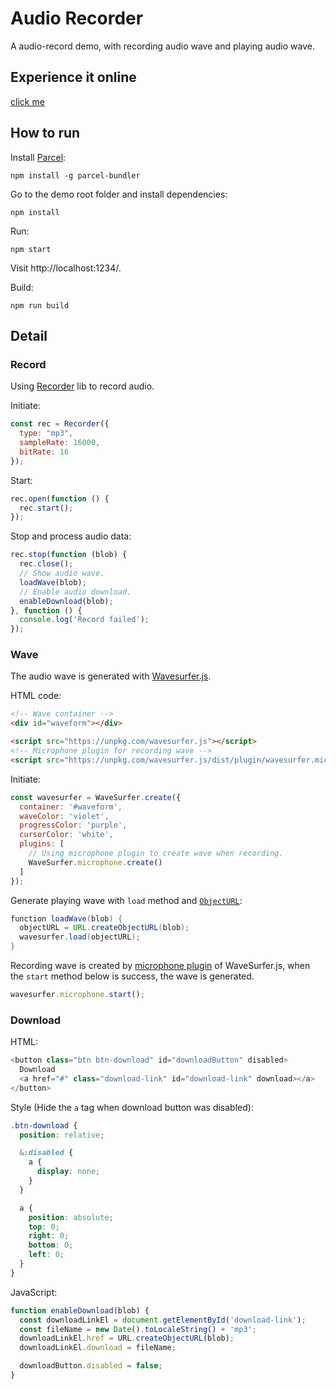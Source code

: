 # Audio Recorder

A audio-record demo, with recording audio wave and playing audio wave.

## Experience it online

[click me](https://zhongyangxun.github.io/audio-recorder/dist)   



## How to run

Install [Parcel]( https://parceljs.org/ ):

```shell
npm install -g parcel-bundler
```

Go to the demo root folder and install dependencies:

``` shell
npm install
```

Run:

```shell
npm start
```

Visit http://localhost:1234/.

Build:

```shell
npm run build
```



## Detail

### Record

Using  [Recorder]( https://github.com/xiangyuecn/Recorder ) lib to record audio.

Initiate:

```javascript
const rec = Recorder({
  type: "mp3",
  sampleRate: 16000,
  bitRate: 16
});
```

Start:

```javascript
rec.open(function () {
  rec.start();
});
```

Stop and process audio data:

```javascript
rec.stop(function (blob) {
  rec.close();
  // Show audio wave.
  loadWave(blob);
  // Enable audio download. 
  enableDownload(blob);
}, function () {
  console.log('Record failed');
});
```



### Wave

The audio wave is generated with  [Wavesurfer.js]( https://wavesurfer-js.org/ ).

HTML code:

```html
<!-- Wave container -->
<div id="waveform"></div>

<script src="https://unpkg.com/wavesurfer.js"></script>
<!-- Microphone plugin for recording wave -->
<script src="https://unpkg.com/wavesurfer.js/dist/plugin/wavesurfer.microphone.min.js"></script>
```

Initiate:

```javascript
const wavesurfer = WaveSurfer.create({
  container: '#waveform',
  waveColor: 'violet',
  progressColor: 'purple',
  cursorColor: 'white',
  plugins: [
    // Using microphone plugin to create wave when recording.
    WaveSurfer.microphone.create()
  ]
});
```

Generate playing wave with `load` method and   [`ObjectURL`]( https://developer.mozilla.org/en-US/docs/Web/API/URL/createObjectURL ):

```java
function loadWave(blob) {
  objectURL = URL.createObjectURL(blob);
  wavesurfer.load(objectURL);
}
```

Recording wave is created by  [microphone plugin]( https://wavesurfer-js.org/plugins/microphone.html ) of WaveSurfer.js, when the `start` method below is success, the wave is generated.

```javascript
wavesurfer.microphone.start();
```

### Download

HTML:

```javascript
<button class="btn btn-download" id="downloadButton" disabled>
  Download
  <a href="#" class="download-link" id="download-link" download></a>
</button>
```

Style (Hide the `a` tag when download button was disabled):

```scss
.btn-download {
  position: relative;

  &:disabled {
    a {
      display: none;
    }
  }

  a {
    position: absolute;
    top: 0;
    right: 0;
    bottom: 0;
    left: 0;
  }
}
```

JavaScript:

```javascript
function enableDownload(blob) {
  const downloadLinkEl = document.getElementById('download-link');
  const fileName = new Date().toLocaleString() + 'mp3';
  downloadLinkEl.href = URL.createObjectURL(blob);
  downloadLinkEl.download = fileName;

  downloadButton.disabled = false;
}
```

